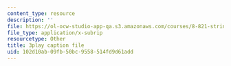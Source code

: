 ```yaml
---
content_type: resource
description: ''
file: https://ol-ocw-studio-app-qa.s3.amazonaws.com/courses/8-821-string-theory-and-holographic-duality-fall-2014/102d10ab09fb50bc9558514fd9d61add_75zfIar62c.vtt
file_type: application/x-subrip
resourcetype: Other
title: 3play caption file
uid: 102d10ab-09fb-50bc-9558-514fd9d61add
---
```

